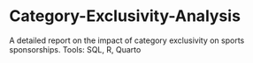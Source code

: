 # Category-Exclusivity-Analysis
A detailed report on the impact of category exclusivity on sports sponsorships. Tools: SQL, R, Quarto
